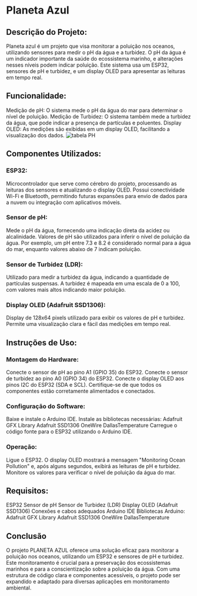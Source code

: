 # **Planeta Azul**
## Descrição do Projeto:
Planeta azul é um projeto que visa monitorar a poluição nos oceanos, utilizando sensores para medir o pH da água e a turbidez. O pH da água é um indicador importante da saúde do ecossistema marinho, e alterações nesses níveis podem indicar poluição. Este sistema usa um ESP32, sensores de pH e turbidez, e um display OLED para apresentar as leituras em tempo real.
## Funcionalidade:
Medição de pH: O sistema mede o pH da água do mar para determinar o nível de poluição.
Medição de Turbidez: O sistema também mede a turbidez da água, que pode indicar a presença de partículas e poluentes.
Display OLED: As medições são exibidas em um display OLED, facilitando a visualização dos dados.
![tabela PH](https://github.com/EnzoTM1170/EDGE-_GS_2/assets/143804193/6ca2420b-10e3-4adf-acee-dc896fb47cfd)
## Componentes Utilizados:
### ESP32:
Microcontrolador que serve como cérebro do projeto, processando as leituras dos sensores e atualizando o display OLED.
Possui conectividade Wi-Fi e Bluetooth, permitindo futuras expansões para envio de dados para a nuvem ou integração com aplicativos móveis.

### Sensor de pH:
Mede o pH da água, fornecendo uma indicação direta da acidez ou alcalinidade.
Valores de pH são utilizados para inferir o nível de poluição da água. Por exemplo, um pH entre 7.3 e 8.2 é considerado normal para a água do mar, enquanto valores abaixo de 7 indicam poluição.

### Sensor de Turbidez (LDR):
Utilizado para medir a turbidez da água, indicando a quantidade de partículas suspensas.
A turbidez é mapeada em uma escala de 0 a 100, com valores mais altos indicando maior poluição.

### Display OLED (Adafruit SSD1306):
Display de 128x64 pixels utilizado para exibir os valores de pH e turbidez.
Permite uma visualização clara e fácil das medições em tempo real.

## Instruções de Uso:
### Montagem do Hardware:
Conecte o sensor de pH ao pino A1 (GPIO 35) do ESP32.
Conecte o sensor de turbidez ao pino A0 (GPIO 34) do ESP32.
Conecte o display OLED aos pinos I2C do ESP32 (SDA e SCL).
Certifique-se de que todos os componentes estão corretamente alimentados e conectados.

### Configuração do Software:
Baixe e instale o Arduino IDE.
Instale as bibliotecas necessárias:
Adafruit GFX Library
Adafruit SSD1306
OneWire
DallasTemperature
Carregue o código fonte para o ESP32 utilizando o Arduino IDE.

### Operação:
Ligue o ESP32.
O display OLED mostrará a mensagem "Monitoring Ocean Pollution" e, após alguns segundos, exibirá as leituras de pH e turbidez.
Monitore os valores para verificar o nível de poluição da água do mar.

## Requisitos:
ESP32
Sensor de pH
Sensor de Turbidez (LDR)
Display OLED (Adafruit SSD1306)
Conexões e cabos adequados
Arduino IDE
Bibliotecas Arduino:
Adafruit GFX Library
Adafruit SSD1306
OneWire
DallasTemperature

## Conclusão
O projeto PLANETA AZUL oferece uma solução eficaz para monitorar a poluição nos oceanos, utilizando um ESP32 e sensores de pH e turbidez. Este monitoramento é crucial para a preservação dos ecossistemas marinhos e para a conscientização sobre a poluição da água. Com uma estrutura de código clara e componentes acessíveis, o projeto pode ser expandido e adaptado para diversas aplicações em monitoramento ambiental.






























